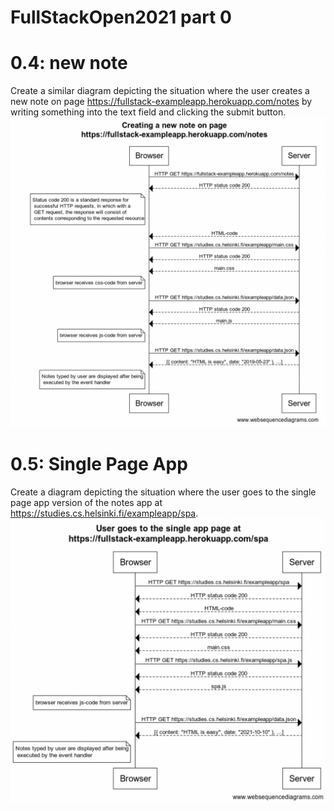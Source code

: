 # FullStackOpen2021 part 0
# 0.4: new note
Create a similar diagram depicting the situation where the user creates a new note on page https://fullstack-exampleapp.herokuapp.com/notes by writing something into the text field and clicking the submit button.
![GitHub Logo](https://raw.githubusercontent.com/6hanel/fullstackopen/main/png/0.4%20newnotes.png)

# 0.5: Single Page App
Create a diagram depicting the situation where the user goes to the single page app version of the notes app at https://studies.cs.helsinki.fi/exampleapp/spa.
![GitHub Logo](https://raw.githubusercontent.com/6hanel/fullstackopen/main/png/0.5%20singlepageapp.png)
